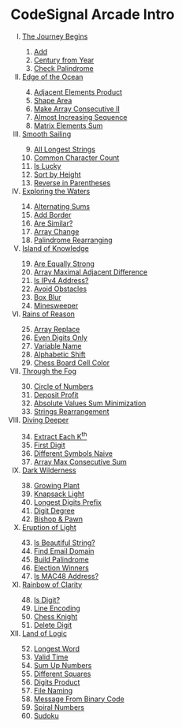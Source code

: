 # CodeSignal Arcade Intro
<ol type="I">
	<!-- Group --->
	<li>
		<a href="./the-journey-begins/">
			The Journey Begins
		</a>
	</li>
	<!-- Challenges --->
	<ol type="1" start="1">
		<li>
			<a href="./the-journey-begins/add/">
				Add
			</a>
		</li>
		<li>
			<a href="./the-journey-begins/century-from-year/">
				Century from Year
			</a>
		</li>
		<li>
			<a href="./the-journey-begins/check-palindrome/">
				Check Palindrome
			</a>
		</li>
	</ol>
	<!-- Group --->
	<li>
		<a href="./edge-of-the-ocean/">
			Edge of the Ocean
		</a>
	</li>
	<!-- Challenges --->
	<ol type="1" start="4">
		<li>
			<a href="./edge-of-the-ocean/adjacent-elements-product/">
				Adjacent Elements Product
			</a>
		</li>
		<li>
			<a href="./edge-of-the-ocean/shape-area/">
				Shape Area
			</a>
		</li>
		<li>
			<a href="./edge-of-the-ocean/make-array-consecutive/">
				Make Array Consecutive II
			</a>
		</li>
		<li>
			<a href="./edge-of-the-ocean/almost-increasing-sequence/">
				Almost Increasing Sequence
			</a>
		</li>
		<li>
			<a href="./edge-of-the-ocean/matrix-elements-sum/">
				Matrix Elements Sum
			</a>
		</li>
	</ol>
	<!-- Group --->
	<li>
		<a href="./smooth-sailing/">
			Smooth Sailing
		</a>
	</li>
	<!-- Challenges --->
	<ol type="1" start="9">
		<li>
			<a href="./smooth-sailing/all-longest-strings/">
				All Longest Strings
			</a>
		</li>
		<li>
			<a href="./smooth-sailing/common-character-count/">
				Common Character Count
			</a>
		</li>
		<li>
			<a href="./smooth-sailing/is-lucky/">
				Is Lucky
			</a>
		</li>
		<li>
			<a href="./smooth-sailing/sort-by-height/">
				Sort by Height
			</a>
		</li>
		<li>
			<a href="./smooth-sailing/reverse-in-parentheses/">
				Reverse in Parentheses
			</a>
		</li>
	</ol>
	<!-- Group --->
	<li>
		<a href="./exploring-the-waters/">
			Exploring the Waters
		</a>
	</li>
	<!-- Challenges --->
	<ol type="1" start="14">
		<li>
			<a href="./exploring-the-waters/alternating-sums/">
				Alternating Sums
			</a>
		</li>
		<li>
			<a href="./exploring-the-waters/add-border/">
				Add Border
			</a>
		</li>
		<li>
			<a href="./exploring-the-waters/are-similar/">
				Are Similar?
			</a>
		</li>
		<li>
			<a href="./exploring-the-waters/array-change/">
				Array Change
			</a>
		</li>
		<li>
			<a href="./exploring-the-waters/palindrome-rearranging/">
				Palindrome Rearranging
			</a>
		</li>
	</ol>
	<!-- Group --->
	<li>
		<a href="./island-of-knowledge/">
			Island of Knowledge
		</a>
	</li>
	<!-- Challenges --->
	<ol type="1" start="19">
		<li>
			<a href="./island-of-knowledge/are-equally-strong/">
				Are Equally Strong
			</a>
		</li>
		<li>
			<a href="./island-of-knowledge/array-maximal-adjacent-difference/">
				Array Maximal Adjacent Difference
			</a>
		</li>
		<li>
			<a href="./island-of-knowledge/is-ipv4-address/">
				Is IPv4 Address?
			</a>
		</li>
		<li>
			<a href="./island-of-knowledge/avoid-obstacles/">
				Avoid Obstacles
			</a>
		</li>
		<li>
			<a href="./island-of-knowledge/box-blur/">
				Box Blur
			</a>
		</li>
		<li>
			<a href="./island-of-knowledge/minesweeper/">
				Minesweeper
			</a>
		</li>
	</ol>
	<!-- Group --->
	<li>
		<a href="./rains-of-reason/">
			Rains of Reason
		</a>
	</li>
	<!-- Challenges --->
	<ol type="1" start="25">
		<li>
			<a href="./rains-of-reason/array-replace/">
				Array Replace
			</a>
		</li>
		<li>
			<a href="./rains-of-reason/even-digits-only/">
				Even Digits Only
			</a>
		</li>
		<li>
			<a href="./rains-of-reason/variable-name/">
				Variable Name
			</a>
		</li>
		<li>
			<a href="./rains-of-reason/alphabetic-shift/">
				Alphabetic Shift
			</a>
		</li>
		<li>
			<a href="./rains-of-reason/chess-board-cell-color/">
				Chess Board Cell Color
			</a>
		</li>
	</ol>
	<!-- Group --->
	<li>
		<a href="./through-the-fog/">
			Through the Fog
		</a>
	</li>
	<!-- Challenges --->
	<ol type="1" start="30">
		<li>
			<a href="./through-the-fog/circle-of-numbers/">
				Circle of Numbers
			</a>
		</li>
		<li>
			<a href="./through-the-fog/deposit-profit/">
				Deposit Profit
			</a>
		</li>
		<li>
			<a href="./through-the-fog/absolute-values-sum-minimization/">
				Absolute Values Sum Minimization
			</a>
		</li>
		<li>
			<a href="./through-the-fog/strings-rearrangement/">
				Strings Rearrangement
			</a>
		</li>
	</ol>
	<!-- Group --->
	<li>
		<a href="./diving-deeper/">
			Diving Deeper
		</a>
	</li>
	<!-- Challenges --->
	<ol type="1" start="34">
		<li>
			<a href="./diving-deeper/extract-each-kth/">
				Extract Each K<sup>th</sup>
			</a>
		</li>
		<li>
			<a href="./diving-deeper/first-digit/">
				First Digit
			</a>
		</li>
		<li>
			<a href="./diving-deeper/different-symbols-naive/">
				Different Symbols Naive
			</a>
		</li>
		<li>
			<a href="./diving-deeper/array-max-consecutive-sum/">
				Array Max Consecutive Sum
			</a>
		</li>
	</ol>
	<!-- Group --->
	<li>
		<a href="./dark-wilderness/">
			Dark Wilderness
		</a>
	</li>
	<!-- Challenges --->
	<ol type="1" start="38">
		<li>
			<a href="./dark-wilderness/growing-plant/">
				Growing Plant
			</a>
		</li>
		<li>
			<a href="./dark-wilderness/knapsack-light/">
				Knapsack Light
			</a>
		</li>
		<li>
			<a href="./dark-wilderness/longest-digits-prefix/">
				Longest Digits Prefix
			</a>
		</li>
		<li>
			<a href="./dark-wilderness/digit-degree/">
				Digit Degree
			</a>
		</li>
		<li>
			<a href="./dark-wilderness/bishop-and-pawn/">
				Bishop &amp; Pawn
			</a>
		</li>
	</ol>
	<!-- Group --->
	<li>
		<a href="./eruption-of-light/">
			Eruption of Light
		</a>
	</li>
	<!-- Challenges --->
	<ol type="1" start="43">
		<li>
			<a href="./eruption-of-light/is-beautiful-string/">
				Is Beautiful String?
			</a>
		</li>
		<li>
			<a href="./eruption-of-light/find-email-domain/">
				Find Email Domain
			</a>
		</li>
		<li>
			<a href="./eruption-of-light/build-palindrome/">
				Build Palindrome
			</a>
		</li>
		<li>
			<a href="./eruption-of-light/election-winners/">
				Election Winners
			</a>
		</li>
		<li>
			<a href="./eruption-of-light/is-mac48-address/">
				Is MAC48 Address?
			</a>
		</li>
	</ol>
	<!-- Group --->
	<li>
		<a href="./rainbow-of-clarity/">
			Rainbow of Clarity
		</a>
	</li>
	<!-- Challenges --->
	<ol type="1" start="48">
		<li>
			<a href="./rainbow-of-clarity/is-digit/">
				Is Digit?
			</a>
		</li>
		<li>
			<a href="./rainbow-of-clarity/line-encoding/">
				Line Encoding
			</a>
		</li>
		<li>
			<a href="./rainbow-of-clarity/chess-knight/">
				Chess Knight
			</a>
		</li>
		<li>
			<a href="./rainbow-of-clarity/delete-digit/">
				Delete Digit
			</a>
		</li>
	</ol>
	<!-- Group --->
	<li>
		<a href="./land-of-logic/">
			Land of Logic
		</a>
	</li>
	<!-- Challenges --->
	<ol type="1" start="52">
		<li>
			<a href="./land-of-logic/longest-word/">
				Longest Word
			</a>
		</li>
		<li>
			<a href="./land-of-logic/valid-time/">
				Valid Time
			</a>
		</li>
		<li>
			<a href="./land-of-logic/sum-up-numbers/">
				Sum Up Numbers
			</a>
		</li>
		<li>
			<a href="./land-of-logic/different-squares/">
				Different Squares
			</a>
		</li>
		<li>
			<a href="./land-of-logic/digits-product/">
				Digits Product
			</a>
		</li>
		<li>
			<a href="./land-of-logic/file-naming/">
				File Naming
			</a>
		</li>
		<li>
			<a href="./land-of-logic/message-from-binary-code/">
				Message From Binary Code
			</a>
		</li>
		<li>
			<a href="./land-of-logic/spiral-numbers/">
				Spiral Numbers
			</a>
		</li>
		<li>
			<a href="./land-of-logic/sudoku/">
				Sudoku
			</a>
		</li>
	</ul>
</ol>
